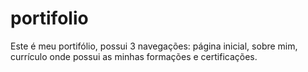 # portifolio
Este é meu portifólio, possui 3 navegações: página inicial, sobre mim, currículo onde possui as minhas formações e certificações.
